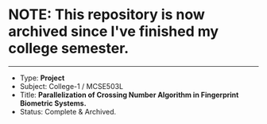 # NOTE: This repository is now archived since I've finished my college semester.

<hr>

- Type: **Project**
- Subject: College-1 / MCSE503L
- Title: **Parallelization of Crossing Number Algorithm in Fingerprint Biometric Systems.**
- Status: Complete & Archived.
